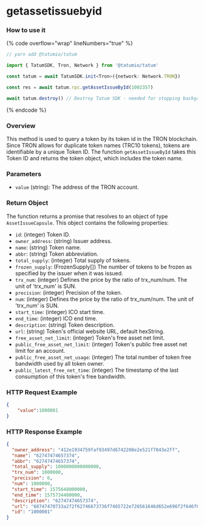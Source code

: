 # getassetissuebyid

### How to use it

{% code overflow="wrap" lineNumbers="true" %}
```typescript
// yarn add @tatumio/tatum

import { TatumSDK, Tron, Network } from '@tatumio/tatum'

const tatum = await TatumSDK.init<Tron>({network: Network.TRON})

const res = await tatum.rpc.getAssetIssueById(1002357)

await tatum.destroy() // Destroy Tatum SDK - needed for stopping background jobs
```
{% endcode %}

### Overview

This method is used to query a token by its token id in the TRON blockchain. Since TRON allows for duplicate token names (TRC10 tokens), tokens are identifiable by a unique Token ID. The function `getAssetIssueById` takes this Token ID and returns the token object, which includes the token name.

### Parameters

* `value` (string): The address of the TRON account.

### Return Object

The function returns a promise that resolves to an object of type `AssetIssueCapsule`. This object contains the following properties:



* `id`: (integer) Token ID.
* `owner_address`: (string) Issuer address.
* `name`: (string) Token name.
* `abbr`: (string) Token abbreviation.
* `total_supply`: (integer) Total supply of tokens.
* `frozen_supply`: (FrozenSupply\[]) The number of tokens to be frozen as specified by the issuer when it was issued.
* `trx_num`: (integer) Defines the price by the ratio of trx\_num/num. The unit of 'trx\_num' is SUN.
* `precision`: (integer) Precision of the token.
* `num`: (integer) Defines the price by the ratio of trx\_num/num. The unit of 'trx\_num' is SUN.
* `start_time`: (integer) ICO start time.
* `end_time`: (integer) ICO end time.
* `description`: (string) Token description.
* `url`: (string) Token's official website URL, default hexString.
* `free_asset_net_limit`: (integer) Token's free asset net limit.
* `public_free_asset_net_limit`: (integer) Token's public free asset net limit for an account.
* `public_free_asset_net_usage`: (integer) The total number of token free bandwidth used by all token owner.
* `public_latest_free_net_time`: (integer) The timestamp of the last consumption of this token's free bandwidth.

### HTTP Request Example

```json
{
    "value":1000001
}
```

### HTTP Response Example

```json
{
  "owner_address": "412e1934759faf93497d6742208e2e521f7043e2ff",
  "name": "62747474657374",
  "abbr": "62747474657374",
  "total_supply": 1000000000000000,
  "trx_num": 1000000,
  "precision": 6,
  "num": 1000000,
  "start_time": 1575648000000,
  "end_time": 1575734400000,
  "description": "62747474657374",
  "url": "68747470733a2f2f62746673736f7465722e726561646d652e696f2f646f63732f686f772d746f2d6765742d737461727465642d776974682d736f746572",
  "id": "1000001"
}
```
